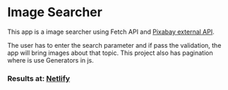# Image Searcher
This app is a image searcher using Fetch API and [Pixabay external API](https://pixabay.com/api/docs/).

The user has to enter the search parameter and if pass the validation, the app will bring images about
that topic.
This project also has pagination where is use Generators in js.

### Results at: <a href="https://stoic-swirles-05f030.netlify.app">Netlify</a>
